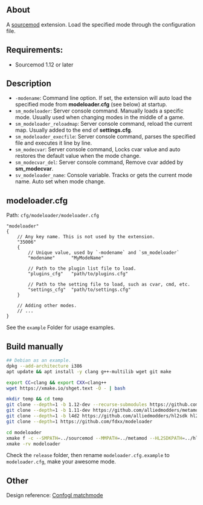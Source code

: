 ## About
A [sourcemod](https://github.com/alliedmodders/sourcemod) extension. Load the specified mode through the configuration file. 

## Requirements:
- Sourcemod 1.12 or later

## Description
- `-modename`: Command line option. If set, the extension will auto load the specified mode from **modeloader.cfg** (see below) at startup.
- `sm_modeloader`: Server console command. Manually loads a specific mode. Usually used when changing modes in the middle of a game.
- `sm_modeloader_reloadmap`: Server console command, reload the current map. Usually added to the end of **settings.cfg**.
- `sm_modeloader_execfile`: Server console command, parses the specified file and executes it line by line.
- `sm_modecvar`: Server console command, Locks cvar value and auto restores the default value when the mode change.
- `sm_modecvar_del`: Server console command, Remove cvar added by **sm_modecvar**.
- `sv_modeloader_name`: Console variable. Tracks or gets the current mode name. Auto set when mode change.

## modeloader.cfg
Path: `cfg/modeloader/modeloader.cfg`

```vdf
"modeloader"
{	
    // Any key name. This is not used by the extension. 
    "35006" 
    {
        // Unique value, used by `-modename` and `sm_modeloader`
        "modename"      "MyModeName"

        // Path to the plugin list file to load.
        "plugins_cfg"   "path/to/plugins.cfg"

        // Path to the setting file to load, such as cvar, cmd, etc.
        "settings_cfg"  "path/to/settings.cfg"
    }

    // Adding other modes.
    // ...
}
```

See the `example` Folder for usage examples.

## Build manually
```bash
## Debian as an example.
dpkg --add-architecture i386
apt update && apt install -y clang g++-multilib wget git make

export CC=clang && export CXX=clang++
wget https://xmake.io/shget.text -O - | bash

mkdir temp && cd temp
git clone --depth=1 -b 1.12-dev --recurse-submodules https://github.com/alliedmodders/sourcemod sourcemod
git clone --depth=1 -b 1.11-dev https://github.com/alliedmodders/metamod-source metamod
git clone --depth=1 -b l4d2 https://github.com/alliedmodders/hl2sdk hl2sdk-l4d2
git clone --depth=1 https://github.com/fdxx/modeloader

cd modeloader
xmake f -c --SMPATH=../sourcemod --MMPATH=../metamod --HL2SDKPATH=../hl2sdk-l4d2
xmake -rv modeloader
```

Check the `release` folder, then rename `modeloader.cfg.example` to `modeloader.cfg`, make your awesome mode.

## Other
Design reference: [Confogl matchmode](https://github.com/SirPlease/L4D2-Competitive-Rework)
